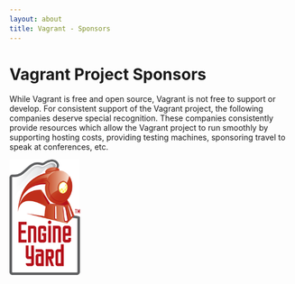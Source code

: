 ```yaml
---
layout: about
title: Vagrant - Sponsors
---
```

# Vagrant Project Sponsors

While Vagrant is free and open source, Vagrant is not free
to support or develop. For consistent support of the
Vagrant project, the following companies deserve special
recognition. These companies consistently provide resources which
allow the Vagrant project to run smoothly by supporting
hosting costs, providing testing machines, sponsoring travel
to speak at conferences, etc.

<a href="http://engineyard.com">
  <img src="/static/images/sponsors/engineyard.png" alt="Engine Yard" width="125px"/>
</a>
